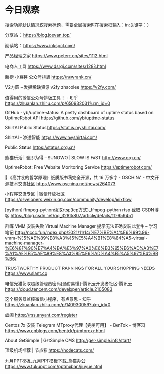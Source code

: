 # 今日观察

搜索功能默认情况仅搜索标题，需要全局搜索时在搜索框输入：in:关键字：）  

分享站： https://blog.joevan.top/  

阅读站： https://www.inkspcl.com/  

产品经理之家  https://www.peterx.cn/sites/1112.html    

电商人工具  https://www.dsrgj.com/sites/1288.html    

新榜 小豆芽 公众号排版  https://newrank.cn/    

V2方圆 – 发掘稀缺资源 v2fy zhaoolee  https://v2fy.com/  

值得用的微信公众号排版工具！ - 知乎  https://zhuanlan.zhihu.com/p/650932031?utm_id=0  

GitHub - yb/uptime-status: A pretty dashboard of uptime status based on UptimeRobot API  https://github.com/yb/uptime-status  

ShirtAI Public Status  https://status.myshirtai.com/  

ShirtAI - 渗透智能  https://www.myshirtai.com/  

Public Status  https://status.org.cn/  

熊猫乐活 | 舍即为得 – SUNOWO | SLOW IS FAST  http://www.org.cn/  

UptimeRobot: Free Website Monitoring Service  https://uptimerobot.com/  

📙《高并发的哲学原理》纸质版书稿完全开源，共 16 万多字 - OSCHINA - 中文开源技术交流社区  https://www.oschina.net/news/264073  

小程序交流专区 | 微信开放社区  https://developers.weixin.qq.com/community/develop/mixflow  

[python] ffmpeg-python读取rtsp(tcp方式)_ffmpeg-python rtsp 截取-CSDN博客  https://blog.csdn.net/qq_32815807/article/details/119959451  

群晖 VMM 安装失败 Virtual Machine Manager 提示无法正确安装此套件 – 学习笔记  http://nccc.fun/index.php/2021/11/14/%E7%BE%A4%E6%99%96-vmm-%E5%AE%89%E8%A3%85%E5%A4%B1%E8%B4%A5-virtual-machine-manager-%E6%8F%90%E7%A4%BA%E6%97%A0%E6%B3%95%E6%AD%A3%E7%A1%AE%E5%AE%89%E8%A3%85%E6%AD%A4%E5%A5%97%E4%BB%B6/  

TRUSTWORTHY PRODUCT RANKINGS FOR ALL YOUR SHOPPING NEEDS  https://www.slant.co    

电信光猫获取超级管理员密码[通俗易懂]-腾讯云开发者社区-腾讯云  https://cloud.tencent.com/developer/article/2105083  

这个服务器监控微信小程序，有点意思 - 知乎  https://zhuanlan.zhihu.com/p/140930059?utm_id=0  

蚁阅  https://rss.anyant.com/register  

Centos 7x 安装 Telegram MTproxy代理【完美可用】 - BenTok - 博客园  https://www.cnblogs.com/bentok/p/mtproxy.html  

About GetSimple | GetSimple CMS  http://get-simple.info/start/  

顶级机场推荐 | 节点猫  https://nodecats.com/  

九月PPT模板_九月PPT模板下载_熊猫办公  https://www.tukuppt.com/pptmuban/jiuyue.html  
